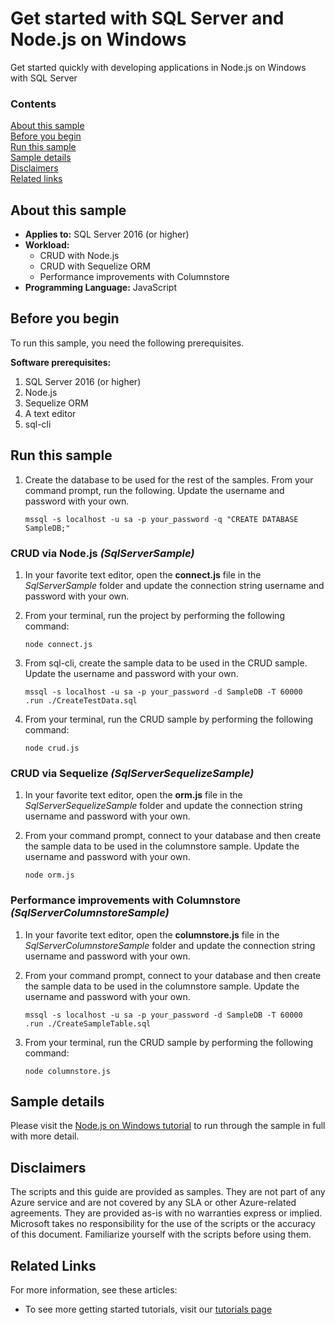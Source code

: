 # Get started with SQL Server and Node.js on Windows

Get started quickly with developing applications in Node.js on Windows with SQL Server


### Contents

[About this sample](#about-this-sample)<br/>
[Before you begin](#before-you-begin)<br/>
[Run this sample](#run-this-sample)<br/>
[Sample details](#sample-details)<br/>
[Disclaimers](#disclaimers)<br/>
[Related links](#related-links)<br/>


<a name=about-this-sample></a>

## About this sample

- **Applies to:** SQL Server 2016 (or higher) 
- **Workload:** 
    - CRUD with Node.js
    - CRUD with Sequelize ORM
    - Performance improvements with Columnstore
- **Programming Language:** JavaScript

<a name=before-you-begin></a>

## Before you begin

To run this sample, you need the following prerequisites. 

**Software prerequisites:**

1. SQL Server 2016 (or higher) 
2. Node.js
3. Sequelize ORM
4. A text editor
5. sql-cli

## Run this sample

1. Create the database to be used for the rest of the samples. From your command prompt, run the following. Update the username and password with your own. 

    ```
    mssql -s localhost -u sa -p your_password -q "CREATE DATABASE SampleDB;"
    ```

### CRUD via Node.js *(SqlServerSample)*
1. In your favorite text editor, open the **connect.js** file in the *SqlServerSample* folder and update the connection string username and password with your own. 

2. From your terminal, run the project by performing the following command: 

    ```
    node connect.js
    ```

3. From sql-cli, create the sample data to be used in the CRUD sample. Update the username and password with your own.

    ```
    mssql -s localhost -u sa -p your_password -d SampleDB -T 60000
    .run ./CreateTestData.sql
    ```

4. From your terminal, run the CRUD sample by performing the following command: 

    ```
    node crud.js
    ```

### CRUD via Sequelize *(SqlServerSequelizeSample)*
1. In your favorite text editor, open the **orm.js** file in the *SqlServerSequelizeSample* folder and update the connection string username and password with your own. 

2. From your command prompt, connect to your database and then create the sample data to be used in the columnstore sample. Update the username and password with your own. 

    ```
    node orm.js
    ```

### Performance improvements with Columnstore *(SqlServerColumnstoreSample)*
1. In your favorite text editor, open the **columnstore.js** file in the *SqlServerColumnstoreSample* folder and update the connection string username and password with your own. 

2. From your command prompt, connect to your database and then create the sample data to be used in the columnstore sample. Update the username and password with your own.

    ```
    mssql -s localhost -u sa -p your_password -d SampleDB -T 60000
    .run ./CreateSampleTable.sql
    ```

4. From your terminal, run the CRUD sample by performing the following command: 

    ```
    node columnstore.js
    ```

<a name=sample-details></a>

## Sample details

Please visit the [Node.js on Windows tutorial](https://www.microsoft.com/en-us/sql-server/developer-get-started/node-windows) to run through the sample in full with more detail.

<a name=disclaimers></a>

## Disclaimers
The scripts and this guide are provided as samples. They are not part of any Azure service and are not covered by any SLA or other Azure-related agreements. They are provided as-is with no warranties express or implied. Microsoft takes no responsibility for the use of the scripts or the accuracy of this document. Familiarize yourself with the scripts before using them.

<a name=related-links></a>

## Related Links

For more information, see these articles:
* To see more getting started tutorials, visit our [tutorials page](https://www.microsoft.com/en-us/sql-server/developer-get-started/)